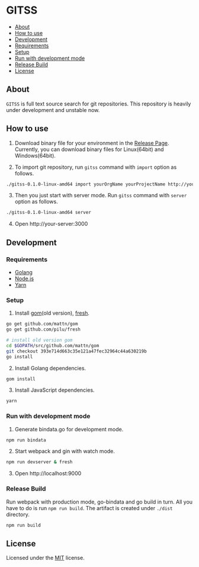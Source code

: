 # GITSS

- [About](#about)
- [How to use](#how-to-use)
- [Development](#development)
 - [Requirements](#requirements)
 - [Setup](#setup)
 - [Run with development mode](#run-with-development-mode)
 - [Release Build](#release-build)
- [License](#license)

## About

`GITSS` is full text source search for git repositories.
This repository is heavily under development and unstable now.

## How to use

1. Download binary file for your environment in the [Release Page](https://github.com/wadahiro/gitss/releases). Currently, you can download binary files for Linux(64bit) and Windows(64bit). 

2. To import git repository, run `gitss` command with `import` option as follows.

 ```bash
./gitss-0.1.0-linux-amd64 import yourOrgName yourProjectName http://your-git-site/your-git-repo.git
 ```

3. Then you just start with server mode. Run `gitss` command with `server` option as follows.

 ```bash
./gitss-0.1.0-linux-amd64 server
 ```

4. Open http://your-server:3000

## Development

### Requirements 

* [Golang](http://golang.org/)
* [Node.js](https://nodejs.org/)
* [Yarn](https://yarnpkg.com/)

### Setup

1. Install [gom](https://github.com/mattn/gom)(old version), [fresh](https://github.com/pilu/fresh).

```bash
go get github.com/mattn/gom
go get github.com/pilu/fresh

# install old version gom
cd $GOPATH/src/github.com/mattn/gom
git checkout 393e714d663c35e121a47fec32964c44a630219b
go install
```

2. Install Golang dependencies.

```bash
gom install
```

3. Install JavaScript dependencies.

```bash
yarn
```

### Run with development mode

1. Generate bindata.go for development mode.

 ```bash
npm run bindata
 ```

2. Start webpack and gin with watch mode.

 ```bash
npm run devserver & fresh
 ```
 
3. Open http://localhost:9000

### Release Build

Run webpack with production mode, go-bindata and go build in turn. All you have to do is run `npm run build`. The artifact is created under `./dist` directory.

```bash
npm run build
```

## License

Licensed under the [MIT](/LICENSE.txt) license.
